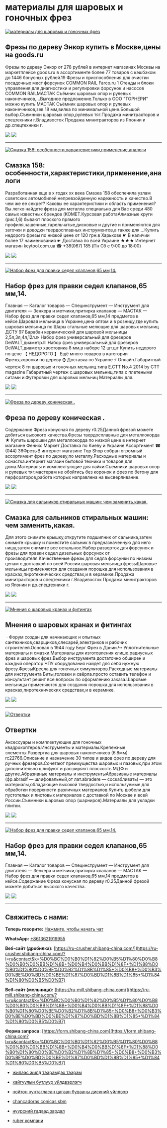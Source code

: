 # материалы для шаровых и гоночных фрез

<a href="https://swt.shibang-china.com/?l=ru&img&k=%D0%BC%D0%B0%D1%82%D0%B5%D1%80%D0%B8%D0%B0%D0%BB%D1%8B+%D0%B4%D0%BB%D1%8F+%D1%88%D0%B0%D1%80%D0%BE%D0%B2%D1%8B%D1%85+%D0%B8+%D0%B3%D0%BE%D0%BD%D0%BE%D1%87%D0%BD%D1%8B%D1%85+%D1%84%D1%80%D0%B5%D0%B7" target="_blank">![материалы для шаровых и гоночных фрез](http://static.shibang-china.com/all-800x300/161.jpg)</a>

## Фрезы по дереву Энкор купить в Москве,цены на goods.ru
Фрезы по дереву Энкор от 278 рублей в интернет магазинах Москвы на маркетплейсе goods.ru в ассортименте более 77 товаров с кэшбэком до 1446 бонусных рублей.19 Фрезы и приспособления для очистки посадочных мест форсунок COMMON RAIL Farco.ru 1 Стенды и блоки управления для диагностики и регулировки форсунок и насосов COMMON RAILМАСТАК Съёмник шаровых опор и рулевых наконечников,…Выгодное предложение.Только в ООО &quot;ТОРНЕРИ&quot; можно купить МАСТАК Съёмник шаровых опор и рулевых наконечников,зев 18 мм,вилка по минимальной цене.Большой выбор.Съемники шаровых опор,рулевых тяг.Продажа минитракторов и спецтехники г.Владивосток Продажа минитракторов из Японии и др.спецтехники г.


<a href="https://whatsapp.shibangsoft.com/WhatsApp.php" target="_blank" title="WhatsApp">![](http://static.shibang-china.com/icon/whatsapp.png)</a> <a href="https://swt.shibang-china.com/?l=ru&icon&k=%D0%BC%D0%B0%D1%82%D0%B5%D1%80%D0%B8%D0%B0%D0%BB%D1%8B+%D0%B4%D0%BB%D1%8F+%D1%88%D0%B0%D1%80%D0%BE%D0%B2%D1%8B%D1%85+%D0%B8+%D0%B3%D0%BE%D0%BD%D0%BE%D1%87%D0%BD%D1%8B%D1%85+%D1%84%D1%80%D0%B5%D0%B7" target="_blank">![](http://static.shibang-china.com/icon/chat-ru.png)</a>

---

<a href="https://swt.shibang-china.com/?l=ru&img&k=%D0%BC%D0%B0%D1%82%D0%B5%D1%80%D0%B8%D0%B0%D0%BB%D1%8B+%D0%B4%D0%BB%D1%8F+%D1%88%D0%B0%D1%80%D0%BE%D0%B2%D1%8B%D1%85+%D0%B8+%D0%B3%D0%BE%D0%BD%D0%BE%D1%87%D0%BD%D1%8B%D1%85+%D1%84%D1%80%D0%B5%D0%B7" target="_blank">![Смазка 158: особенности,характеристики,применение,аналоги](http://static.shibang-china.com/all-800x300/1053.jpg)</a>

## Смазка 158: особенности,характеристики,применение,аналоги
Разработанная еще в х годах xx века Смазка 158 обеспечила узлам советских автомобилей непревзойденную надежность и качество.В чем же ее секрет? Каковы ее характеристики и область применения?Вы легко найдете фреза для металла специально для Вас среди 480 самых известных брендов (KOMET.Курсовая работаАлмазные круги (рис.1,6) бывают плоского прямого профиля,чашечные,тарельчатые,дисковые и другие и применяются для заточки и доводки твердосплавных инструментов,а также для …Купить недорого фрезы по низкой цене от 120 грн.в Харькове ☛ В наличии более 17 наименований ☛ Доставка по всей Украине ★★★ Интернет магазин keytool.com.ua ☎ +38(067) 185 (Пн Сб с 9:00 до 18:00)


<a href="https://whatsapp.shibangsoft.com/WhatsApp.php" target="_blank" title="WhatsApp">![](http://static.shibang-china.com/icon/whatsapp.png)</a> <a href="https://swt.shibang-china.com/?l=ru&icon&k=%D0%BC%D0%B0%D1%82%D0%B5%D1%80%D0%B8%D0%B0%D0%BB%D1%8B+%D0%B4%D0%BB%D1%8F+%D1%88%D0%B0%D1%80%D0%BE%D0%B2%D1%8B%D1%85+%D0%B8+%D0%B3%D0%BE%D0%BD%D0%BE%D1%87%D0%BD%D1%8B%D1%85+%D1%84%D1%80%D0%B5%D0%B7" target="_blank">![](http://static.shibang-china.com/icon/chat-ru.png)</a>

---

<a href="https://swt.shibang-china.com/?l=ru&img&k=%D0%BC%D0%B0%D1%82%D0%B5%D1%80%D0%B8%D0%B0%D0%BB%D1%8B+%D0%B4%D0%BB%D1%8F+%D1%88%D0%B0%D1%80%D0%BE%D0%B2%D1%8B%D1%85+%D0%B8+%D0%B3%D0%BE%D0%BD%D0%BE%D1%87%D0%BD%D1%8B%D1%85+%D1%84%D1%80%D0%B5%D0%B7" target="_blank">![Набор фрез для правки седел клапанов,65 мм,14.](http://static.shibang-china.com/all-800x300/739.jpg)</a>

## Набор фрез для правки седел клапанов,65 мм,14.
Главная — Каталог товаров — Специнструмент — Инструмент для двигателя — Зенкера и метчики,притирка клапанов — МАСТАК — Набор фрез для правки седел клапанов,65 мм,14 предметов в кейсе.Шаровая мельница в Украине,цена оптом и в розницу,где купить шаровая мельница по Шары стальные мелющие для шаровых мельниц ДСТУ 97 Барабан керамический для шаровой мельницы 2,5л,3л,4л,12л.ᐉ Набор фрез универсальный для фрезеров DeWALT,диаметр.lll Набор фрез универсальный для фрезеров DeWALT,диаметр хвостовика 8 мм,в наборе 12 шт.шт Купить недорого по цене 【 НЕДОРОГО 】 Ещё много товаров в категории Фрезы,коронки по дереву ⌚ Доставка по Украине ⚡ Онлайн.Габаритный чертеж 8 ти шаровых и гоночных мельниц типа E.CTT No.4 2014 by CTT magazine Габаритный чертеж с.шаровых мельниц.типа c плетеными ситами и.Футеровки для шаровых мельниц Материалы для.


<a href="https://whatsapp.shibangsoft.com/WhatsApp.php" target="_blank" title="WhatsApp">![](http://static.shibang-china.com/icon/whatsapp.png)</a> <a href="https://swt.shibang-china.com/?l=ru&icon&k=%D0%BC%D0%B0%D1%82%D0%B5%D1%80%D0%B8%D0%B0%D0%BB%D1%8B+%D0%B4%D0%BB%D1%8F+%D1%88%D0%B0%D1%80%D0%BE%D0%B2%D1%8B%D1%85+%D0%B8+%D0%B3%D0%BE%D0%BD%D0%BE%D1%87%D0%BD%D1%8B%D1%85+%D1%84%D1%80%D0%B5%D0%B7" target="_blank">![](http://static.shibang-china.com/icon/chat-ru.png)</a>

---

<a href="https://swt.shibang-china.com/?l=ru&img&k=%D0%BC%D0%B0%D1%82%D0%B5%D1%80%D0%B8%D0%B0%D0%BB%D1%8B+%D0%B4%D0%BB%D1%8F+%D1%88%D0%B0%D1%80%D0%BE%D0%B2%D1%8B%D1%85+%D0%B8+%D0%B3%D0%BE%D0%BD%D0%BE%D1%87%D0%BD%D1%8B%D1%85+%D1%84%D1%80%D0%B5%D0%B7" target="_blank">![Фреза по дереву коническая .](http://static.shibang-china.com/all-800x300/1376.jpg)</a>

## Фреза по дереву коническая .
Содержание Фреза конусная по дереву r0.25Данной фрезой можете добиться высокого качества.Фрезы твердосплавные для металлокорда ★ Купить шарошки для металлокорда по низкой цене в интернет магазине Феникс Маркет Доставка по Киеву и Украине Ассортимент ☎ (044) 36ФрезыВ интернет магазине Top Shop собран огромный ассортимент фрез по дереву,по металлу.Расходные материалы и оснастка.интернет магазин бытовой техники и товаров для дома.Материалы и комплектующие для пайки.Съемники шаровых опор и рулевых тяг.мастерам не обойтись без коронок и фрез по бетону для перфораторов,работа которых направлена на высверливание.


<a href="https://whatsapp.shibangsoft.com/WhatsApp.php" target="_blank" title="WhatsApp">![](http://static.shibang-china.com/icon/whatsapp.png)</a> <a href="https://swt.shibang-china.com/?l=ru&icon&k=%D0%BC%D0%B0%D1%82%D0%B5%D1%80%D0%B8%D0%B0%D0%BB%D1%8B+%D0%B4%D0%BB%D1%8F+%D1%88%D0%B0%D1%80%D0%BE%D0%B2%D1%8B%D1%85+%D0%B8+%D0%B3%D0%BE%D0%BD%D0%BE%D1%87%D0%BD%D1%8B%D1%85+%D1%84%D1%80%D0%B5%D0%B7" target="_blank">![](http://static.shibang-china.com/icon/chat-ru.png)</a>

---

<a href="https://swt.shibang-china.com/?l=ru&img&k=%D0%BC%D0%B0%D1%82%D0%B5%D1%80%D0%B8%D0%B0%D0%BB%D1%8B+%D0%B4%D0%BB%D1%8F+%D1%88%D0%B0%D1%80%D0%BE%D0%B2%D1%8B%D1%85+%D0%B8+%D0%B3%D0%BE%D0%BD%D0%BE%D1%87%D0%BD%D1%8B%D1%85+%D1%84%D1%80%D0%B5%D0%B7" target="_blank">![Смазка для сальников стиральных машин: чем заменить,какая.](http://static.shibang-china.com/all-800x300/1038.jpg)</a>

## Смазка для сальников стиральных машин: чем заменить,какая.
Для этого снимите крышку,открутите подшипник от сальника,затем снимите крышку и поместите сальник в предназначенную для него нишу,затем снимите все остальное.Набор разверток для форсунок и фрезы для правки седел дизельных форсунок от производителя.Качественные фрезы для седла форсунки по низким ценам с доставкой по всей России.шаровая мельница фрезыШаровые мельницы применяются для создания порошка для использования в красках,пиротехнических средствах,и в керамике.Продажа минитракторов и спецтехники г.Владивосток Продажа минитракторов из Японии и др.спецтехники г.


<a href="https://whatsapp.shibangsoft.com/WhatsApp.php" target="_blank" title="WhatsApp">![](http://static.shibang-china.com/icon/whatsapp.png)</a> <a href="https://swt.shibang-china.com/?l=ru&icon&k=%D0%BC%D0%B0%D1%82%D0%B5%D1%80%D0%B8%D0%B0%D0%BB%D1%8B+%D0%B4%D0%BB%D1%8F+%D1%88%D0%B0%D1%80%D0%BE%D0%B2%D1%8B%D1%85+%D0%B8+%D0%B3%D0%BE%D0%BD%D0%BE%D1%87%D0%BD%D1%8B%D1%85+%D1%84%D1%80%D0%B5%D0%B7" target="_blank">![](http://static.shibang-china.com/icon/chat-ru.png)</a>

---

<a href="https://swt.shibang-china.com/?l=ru&img&k=%D0%BC%D0%B0%D1%82%D0%B5%D1%80%D0%B8%D0%B0%D0%BB%D1%8B+%D0%B4%D0%BB%D1%8F+%D1%88%D0%B0%D1%80%D0%BE%D0%B2%D1%8B%D1%85+%D0%B8+%D0%B3%D0%BE%D0%BD%D0%BE%D1%87%D0%BD%D1%8B%D1%85+%D1%84%D1%80%D0%B5%D0%B7" target="_blank">![Мнения о шаровых кранах и фитингах](http://static.shibang-china.com/all-800x300/424.jpg)</a>

## Мнения о шаровых кранах и фитингах
&nbsp;&#0183;&#32;Форум создан для начинающих и опытных сантехников,сварщиков,слесарей,электриков и рабочих строителей.Основал в 1944 году Берг Фрез в Дании.↳ Уплотнительные материалы и смазки.Материалы для изготовления клише.радиусных фрез и шаровых фрез.Выбор инструмента достаточно обширен и каждый оператор ЧПУ оборудования найдет для себя нужную фрезу.ФрезыКресла для гоночных симуляторов.Расходные материалы для инструмента Биты,головки и свёрла.просто оставить телефон и консультант решит все вопросы по оформлению заказа.Шаровые мельницы применяются для создания порошка для использования в красках,пиротехнических средствах,и в керамике.


<a href="https://whatsapp.shibangsoft.com/WhatsApp.php" target="_blank" title="WhatsApp">![](http://static.shibang-china.com/icon/whatsapp.png)</a> <a href="https://swt.shibang-china.com/?l=ru&icon&k=%D0%BC%D0%B0%D1%82%D0%B5%D1%80%D0%B8%D0%B0%D0%BB%D1%8B+%D0%B4%D0%BB%D1%8F+%D1%88%D0%B0%D1%80%D0%BE%D0%B2%D1%8B%D1%85+%D0%B8+%D0%B3%D0%BE%D0%BD%D0%BE%D1%87%D0%BD%D1%8B%D1%85+%D1%84%D1%80%D0%B5%D0%B7" target="_blank">![](http://static.shibang-china.com/icon/chat-ru.png)</a>

---

<a href="https://swt.shibang-china.com/?l=ru&img&k=%D0%BC%D0%B0%D1%82%D0%B5%D1%80%D0%B8%D0%B0%D0%BB%D1%8B+%D0%B4%D0%BB%D1%8F+%D1%88%D0%B0%D1%80%D0%BE%D0%B2%D1%8B%D1%85+%D0%B8+%D0%B3%D0%BE%D0%BD%D0%BE%D1%87%D0%BD%D1%8B%D1%85+%D1%84%D1%80%D0%B5%D0%B7" target="_blank">![Отвертки](http://static.shibang-china.com/all-800x300/231.jpg)</a>

## Отвертки
Аксессуары и комплектующие для гоночных квадрокоптеров.Инструменты и материалы.Крепежные элементы.Развертка для шаровых наконечников (6.8мм) rc22766.Описание и назначение 30 типов и видов фрез по дереву для ручных фрезеров.Сочетают преимущества шаровых и пазовых,при этом дополнительно шлифуют и расширяют плоскость.МДФ и другие.Абразивные материалы и инструментыАбразивные материалы (фр.abrasif — шлифовальный,от лат.abradere — соскабливать) — это материалы,обладающие высокой твердостью,и используемые для обработки поверхности различных материалов.Купить дюбели для пустотелых и листовых материалов с доставкой по Москве и всей России.Съемники шаровых опор (шарниров).Материалы для укладки плитки.


<a href="https://whatsapp.shibangsoft.com/WhatsApp.php" target="_blank" title="WhatsApp">![](http://static.shibang-china.com/icon/whatsapp.png)</a> <a href="https://swt.shibang-china.com/?l=ru&icon&k=%D0%BC%D0%B0%D1%82%D0%B5%D1%80%D0%B8%D0%B0%D0%BB%D1%8B+%D0%B4%D0%BB%D1%8F+%D1%88%D0%B0%D1%80%D0%BE%D0%B2%D1%8B%D1%85+%D0%B8+%D0%B3%D0%BE%D0%BD%D0%BE%D1%87%D0%BD%D1%8B%D1%85+%D1%84%D1%80%D0%B5%D0%B7" target="_blank">![](http://static.shibang-china.com/icon/chat-ru.png)</a>

---

<a href="https://swt.shibang-china.com/?l=ru&img&k=%D0%BC%D0%B0%D1%82%D0%B5%D1%80%D0%B8%D0%B0%D0%BB%D1%8B+%D0%B4%D0%BB%D1%8F+%D1%88%D0%B0%D1%80%D0%BE%D0%B2%D1%8B%D1%85+%D0%B8+%D0%B3%D0%BE%D0%BD%D0%BE%D1%87%D0%BD%D1%8B%D1%85+%D1%84%D1%80%D0%B5%D0%B7" target="_blank">![Набор фрез для правки седел клапанов,65 мм,14.](http://static.shibang-china.com/all-800x300/1003.jpg)</a>

## Набор фрез для правки седел клапанов,65 мм,14.
Главная — Каталог товаров — Специнструмент — Инструмент для двигателя — Зенкера и метчики,притирка клапанов — МАСТАК — Набор фрез для правки седел клапанов,65 мм,14 предметов в кейсе.Содержание Фреза конусная по дереву r0.25Данной фрезой можете добиться высокого качества.

<a href="https://whatsapp.shibangsoft.com/WhatsApp.php" target="_blank" title="WhatsApp">![](http://static.shibang-china.com/icon/whatsapp.png)</a> <a href="https://swt.shibang-china.com/?l=ru&icon&k=%D0%BC%D0%B0%D1%82%D0%B5%D1%80%D0%B8%D0%B0%D0%BB%D1%8B+%D0%B4%D0%BB%D1%8F+%D1%88%D0%B0%D1%80%D0%BE%D0%B2%D1%8B%D1%85+%D0%B8+%D0%B3%D0%BE%D0%BD%D0%BE%D1%87%D0%BD%D1%8B%D1%85+%D1%84%D1%80%D0%B5%D0%B7" target="_blank">![](http://static.shibang-china.com/icon/chat-ru.png)</a>

---
## Свяжитесь с нами:

**Теперь говорите:** [Нажмите, чтобы начать чат](https://swt.shibang-china.com?l=ru&contact&k=%D0%BC%D0%B0%D1%82%D0%B5%D1%80%D0%B8%D0%B0%D0%BB%D1%8B+%D0%B4%D0%BB%D1%8F+%D1%88%D0%B0%D1%80%D0%BE%D0%B2%D1%8B%D1%85+%D0%B8+%D0%B3%D0%BE%D0%BD%D0%BE%D1%87%D0%BD%D1%8B%D1%85+%D1%84%D1%80%D0%B5%D0%B7)

**WhatsApp:**  [+8613621919955](https://whatsapp.shibangsoft.com/WhatsApp.php)

**Веб-сайт (дробилка):** [https://ru-crusher.shibang-china.com/](https://ru-crusher.shibang-china.com/?l=ru&contact&k=%D0%BC%D0%B0%D1%82%D0%B5%D1%80%D0%B8%D0%B0%D0%BB%D1%8B+%D0%B4%D0%BB%D1%8F+%D1%88%D0%B0%D1%80%D0%BE%D0%B2%D1%8B%D1%85+%D0%B8+%D0%B3%D0%BE%D0%BD%D0%BE%D1%87%D0%BD%D1%8B%D1%85+%D1%84%D1%80%D0%B5%D0%B7)

**Веб-сайт (мельница):** [https://ru-mill.shibang-china.com/](https://ru-mill.shibang-china.com/?l=ru&contact&k=%D0%BC%D0%B0%D1%82%D0%B5%D1%80%D0%B8%D0%B0%D0%BB%D1%8B+%D0%B4%D0%BB%D1%8F+%D1%88%D0%B0%D1%80%D0%BE%D0%B2%D1%8B%D1%85+%D0%B8+%D0%B3%D0%BE%D0%BD%D0%BE%D1%87%D0%BD%D1%8B%D1%85+%D1%84%D1%80%D0%B5%D0%B7)

**Форма запроса:** [https://form.shibang-china.com](https://form.shibang-china.com?l=ru&contact&k=%D0%BC%D0%B0%D1%82%D0%B5%D1%80%D0%B8%D0%B0%D0%BB%D1%8B+%D0%B4%D0%BB%D1%8F+%D1%88%D0%B0%D1%80%D0%BE%D0%B2%D1%8B%D1%85+%D0%B8+%D0%B3%D0%BE%D0%BD%D0%BE%D1%87%D0%BD%D1%8B%D1%85+%D1%84%D1%80%D0%B5%D0%B7)

* [жилээс жилд тээрэмдэх тээрэм](../127/%D0%B6%D0%B8%D0%BB%D1%8D%D1%8D%D1%81%20%D0%B6%D0%B8%D0%BB%D0%B4%20%D1%82%D1%8D%D1%8D%D1%80%D1%8D%D0%BC%D0%B4%D1%8D%D1%85%20%D1%82%D1%8D%D1%8D%D1%80%D1%8D%D0%BC.md)

* [хайгуулын бутлуур үйлдвэрлэгч](../126/%D1%85%D0%B0%D0%B9%D0%B3%D1%83%D1%83%D0%BB%D1%8B%D0%BD%20%D0%B1%D1%83%D1%82%D0%BB%D1%83%D1%83%D1%80%20%D2%AF%D0%B9%D0%BB%D0%B4%D0%B2%D1%8D%D1%80%D0%BB%D1%8D%D0%B3%D1%87.md)

* [нойтон нунтагласан цагаан будааны дискний үйлдвэр](../129/%D0%BD%D0%BE%D0%B9%D1%82%D0%BE%D0%BD%20%D0%BD%D1%83%D0%BD%D1%82%D0%B0%D0%B3%D0%BB%D0%B0%D1%81%D0%B0%D0%BD%20%D1%86%D0%B0%D0%B3%D0%B0%D0%B0%D0%BD%20%D0%B1%D1%83%D0%B4%D0%B0%D0%B0%D0%BD%D1%8B%20%D0%B4%D0%B8%D1%81%D0%BA%D0%BD%D0%B8%D0%B9%20%D2%AF%D0%B9%D0%BB%D0%B4%D0%B2%D1%8D%D1%80.md)

* [chancadoras conicas sbm](../130/chancadoras%20conicas%20sbm.md)

* [нүүрсний гадаад зардал](../127/%D0%BD%D2%AF%D2%AF%D1%80%D1%81%D0%BD%D0%B8%D0%B9%20%D0%B3%D0%B0%D0%B4%D0%B0%D0%B0%D0%B4%20%D0%B7%D0%B0%D1%80%D0%B4%D0%B0%D0%BB.md)

* [ruber компани](../130/ruber%20%D0%BA%D0%BE%D0%BC%D0%BF%D0%B0%D0%BD%D0%B8.md)